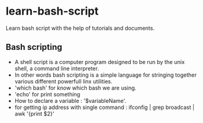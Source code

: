 # learn-bash-script
Learn bash script with the help of tutorials and documents.

## Bash scripting
- A shell script is a computer program designed to be run by the unix shell, a command line interpreter.
- In other words bash scripting is a simple language for stringing together various different powerfull linx utilities. 
- 'which bash' for know which bash we are using.
- 'echo' for print something
- How to declare a variable : '$variableName'.
- for getting ip address with  single command : ifconfig | grep broadcast | awk '{print $2}'